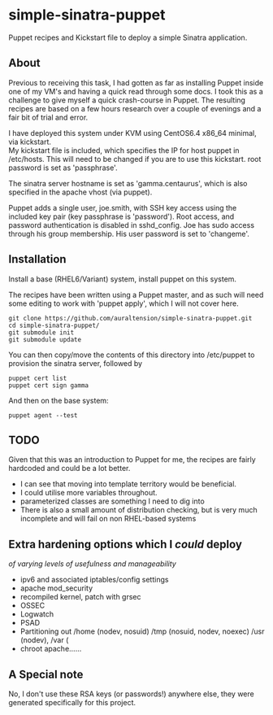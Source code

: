 simple-sinatra-puppet
=====================

Puppet recipes and Kickstart file to deploy a simple Sinatra application.


About
-------

Previous to receiving this task, I had gotten as far as installing Puppet inside one of my VM's and having a quick read through some docs.  I took this as a challenge to give myself a quick crash-course in Puppet.  The resulting recipes are based on a few hours research over a couple of evenings and a fair bit of trial and error.

I have deployed this system under KVM using CentOS6.4 x86_64 minimal, via kickstart.  
My kickstart file is included, which specifies the IP for host puppet in /etc/hosts.  This will need to be changed if you are to use this kickstart.  root password is set as  'passphrase'.

The sinatra server hostname is set as 'gamma.centaurus', which is also specified in the apache vhost (via puppet).

Puppet adds a single user, joe.smith, with SSH key access using the included key pair (key passphrase is 'password'). Root access, and password authentication is disabled in sshd_config.  Joe has sudo access through his group membership.  His user password is set to 'changeme'.


Installation
-------------

Install a base (RHEL6/Variant) system, install puppet on this system.

The recipes have been written using a Puppet master, and as such will need some editing to work with 'puppet apply', which I will not cover here.

    git clone https://github.com/auraltension/simple-sinatra-puppet.git
    cd simple-sinatra-puppet/
    git submodule init
    git submodule update

You can then copy/move the contents of this directory into /etc/puppet to provision the sinatra server, followed by
    
    puppet cert list
    puppet cert sign gamma

And then on the base system:

    puppet agent --test


TODO
----

Given that this was an introduction to Puppet for me, the recipes are fairly hardcoded and could be a lot better.

* I can see that moving into template territory would be beneficial. 
* I could utilise more variables throughout.
* parameterized classes are something I need to dig into
* There is also a small amount of distribution checking, but is very much incomplete and will fail on non RHEL-based systems


Extra hardening options which I _could_ deploy
------------------------------------------------
*_of varying levels of usefulness and manageability_*

* ipv6 and associated iptables/config settings
* apache mod_security
* recompiled kernel, patch with grsec
* OSSEC
* Logwatch
* PSAD
* Partitioning out /home (nodev, nosuid) /tmp (nosuid, nodev, noexec) /usr (nodev), /var (
* chroot apache......


A Special note
---------------

No, I don't use these RSA keys (or passwords!) anywhere else, they were generated specifically for this project.
